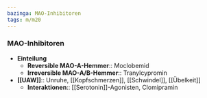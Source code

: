 ```yaml
---
bazinga: MAO-Inhibitoren
tags: m/m20
---
```

### MAO-Inhibitoren
- **Einteilung**
	- **Reversible MAO-A-Hemmer**:: Moclobemid
	- **Irreversible MAO-A/B-Hemmer**:: Tranylcypromin
- **[[UAW]]**:: Unruhe, [[Kopfschmerzen]], [[Schwindel]], [[Übelkeit]]
	- **Interaktionen**:: [[Serotonin]]-Agonisten, Clomipramin